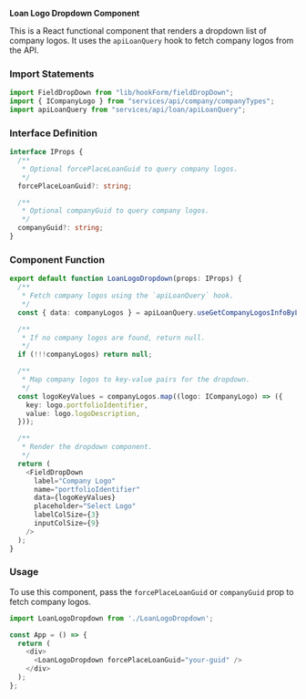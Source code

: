 **Loan Logo Dropdown Component**

This is a React functional component that renders a dropdown list of company logos. It uses the `apiLoanQuery` hook to fetch company logos from the API.

### Import Statements

```javascript
import FieldDropDown from "lib/hookForm/fieldDropDown";
import { ICompanyLogo } from "services/api/company/companyTypes";
import apiLoanQuery from "services/api/loan/apiLoanQuery";
```

### Interface Definition

```typescript
interface IProps {
  /**
   * Optional forcePlaceLoanGuid to query company logos.
   */
  forcePlaceLoanGuid?: string;

  /**
   * Optional companyGuid to query company logos.
   */
  companyGuid?: string;
}
```

### Component Function

```typescript
export default function LoanLogoDropdown(props: IProps) {
  /**
   * Fetch company logos using the `apiLoanQuery` hook.
   */
  const { data: companyLogos } = apiLoanQuery.useGetCompanyLogosInfoByLoanGuidQuery(props.forcePlaceLoanGuid);

  /**
   * If no company logos are found, return null.
   */
  if (!!!companyLogos) return null;

  /**
   * Map company logos to key-value pairs for the dropdown.
   */
  const logoKeyValues = companyLogos.map((logo: ICompanyLogo) => ({
    key: logo.portfolioIdentifier,
    value: logo.logoDescription,
  }));

  /**
   * Render the dropdown component.
   */
  return (
    <FieldDropDown
      label="Company Logo"
      name="portfolioIdentifier"
      data={logoKeyValues}
      placeholder="Select Logo"
      labelColSize={3}
      inputColSize={9}
    />
  );
}
```

### Usage

To use this component, pass the `forcePlaceLoanGuid` or `companyGuid` prop to fetch company logos.

```javascript
import LoanLogoDropdown from './LoanLogoDropdown';

const App = () => {
  return (
    <div>
      <LoanLogoDropdown forcePlaceLoanGuid="your-guid" />
    </div>
  );
};
```